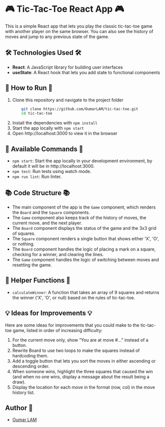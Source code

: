 # 🎮 Tic-Tac-Toe React App 🎮

This is a simple React app that lets you play the classic tic-tac-toe game with another player on the same browser. You can also see the history of moves and jump to any previous state of the game.

## 🛠️ Technologies Used 🛠️

- **React**: A JavaScript library for building user interfaces
- **useState**: A React hook that lets you add state to functional components

## 🚀 How to Run 🚀

1. Clone this repository and navigate to the project folder
    ```bash
        git clone https://github.com/OumarLAM/tic-tac-toe.git
        cd tic-tac-toe
    ```
2. Install the dependencies with `npm install`
3. Start the app locally with `npm start`
4. Open http://localhost:3000 to view it in the browser

## 📜 Available Commands 📜

- `npm start`: Start the app locally in your development environment, by default it will be in http://localhost:3000.
- `npm test`: Run tests using watch mode.
- `npm run lint`: Run linter.

## 📚 Code Structure 📚

- The main component of the app is the `Game` component, which renders the `Board` and the `Square` components.
- The `Game` component also keeps track of the history of moves, the current move, and the next player.
- The `Board` component displays the status of the game and the 3x3 grid of squares.
- The `Square` component renders a single button that shows either 'X', 'O', or nothing.
- The `Board` component handles the logic of placing a mark on a square, checking for a winner, and clearing the lines.
- The `Game` component handles the logic of switching between moves and resetting the game.

## 🧩 Helper Functions 🧩

- `calculateWinner`: A function that takes an array of 9 squares and returns the winner ('X', 'O', or null) based on the rules of tic-tac-toe.

## 💡 Ideas for Improvements 💡

Here are some ideas for improvements that you could make to the tic-tac-toe game, listed in order of increasing difficulty:

1. For the current move only, show “You are at move #…” instead of a button.
2. Rewrite Board to use two loops to make the squares instead of hardcoding them.
3. Add a toggle button that lets you sort the moves in either ascending or descending order.
4. When someone wins, highlight the three squares that caused the win (and when no one wins, display a message about the result being a draw).
5. Display the location for each move in the format (row, col) in the move history list.

## Author 👤

- [Oumar LAM](https://github.com/OumarLAM)